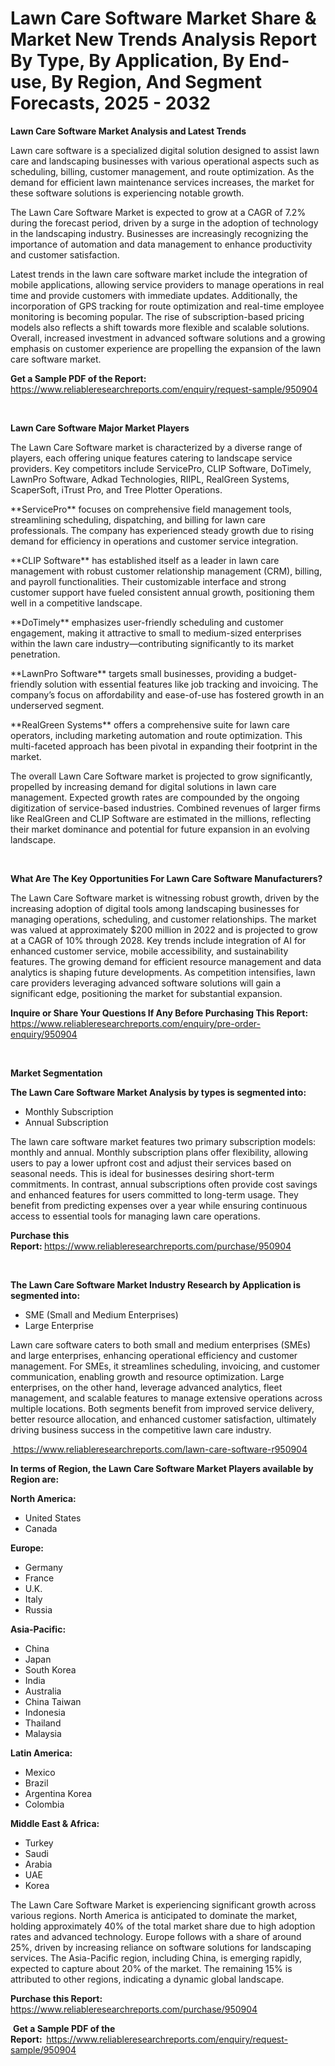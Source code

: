 <p><h1>Lawn Care Software Market Share & Market New Trends Analysis Report By Type, By Application, By End-use, By Region, And Segment Forecasts, 2025 - 2032</h1></p><p><strong>Lawn Care Software Market Analysis and Latest Trends</strong></p>
<p><p>Lawn care software is a specialized digital solution designed to assist lawn care and landscaping businesses with various operational aspects such as scheduling, billing, customer management, and route optimization. As the demand for efficient lawn maintenance services increases, the market for these software solutions is experiencing notable growth. </p><p>The Lawn Care Software Market is expected to grow at a CAGR of 7.2% during the forecast period, driven by a surge in the adoption of technology in the landscaping industry. Businesses are increasingly recognizing the importance of automation and data management to enhance productivity and customer satisfaction. </p><p>Latest trends in the lawn care software market include the integration of mobile applications, allowing service providers to manage operations in real time and provide customers with immediate updates. Additionally, the incorporation of GPS tracking for route optimization and real-time employee monitoring is becoming popular. The rise of subscription-based pricing models also reflects a shift towards more flexible and scalable solutions. Overall, increased investment in advanced software solutions and a growing emphasis on customer experience are propelling the expansion of the lawn care software market.</p></p>
<p><strong>Get a Sample PDF of the Report:&nbsp;</strong> <a href="https://www.reliableresearchreports.com/enquiry/request-sample/950904?utm_campaign=38&utm_medium=2&utm_source=Github&utm_content=ia&utm_term=18042025&utm_id=lawn-care-software">https://www.reliableresearchreports.com/enquiry/request-sample/950904</a></p>
<p>&nbsp;</p>
<p><strong>Lawn Care Software Major Market Players</strong></p>
<p><p>The Lawn Care Software market is characterized by a diverse range of players, each offering unique features catering to landscape service providers. Key competitors include ServicePro, CLIP Software, DoTimely, LawnPro Software, Adkad Technologies, RIIPL, RealGreen Systems, ScaperSoft, iTrust Pro, and Tree Plotter Operations.</p><p>**ServicePro** focuses on comprehensive field management tools, streamlining scheduling, dispatching, and billing for lawn care professionals. The company has experienced steady growth due to rising demand for efficiency in operations and customer service integration. </p><p>**CLIP Software** has established itself as a leader in lawn care management with robust customer relationship management (CRM), billing, and payroll functionalities. Their customizable interface and strong customer support have fueled consistent annual growth, positioning them well in a competitive landscape. </p><p>**DoTimely** emphasizes user-friendly scheduling and customer engagement, making it attractive to small to medium-sized enterprises within the lawn care industry—contributing significantly to its market penetration.</p><p>**LawnPro Software** targets small businesses, providing a budget-friendly solution with essential features like job tracking and invoicing. The company’s focus on affordability and ease-of-use has fostered growth in an underserved segment.</p><p>**RealGreen Systems** offers a comprehensive suite for lawn care operators, including marketing automation and route optimization. This multi-faceted approach has been pivotal in expanding their footprint in the market.</p><p>The overall Lawn Care Software market is projected to grow significantly, propelled by increasing demand for digital solutions in lawn care management. Expected growth rates are compounded by the ongoing digitization of service-based industries. Combined revenues of larger firms like RealGreen and CLIP Software are estimated in the millions, reflecting their market dominance and potential for future expansion in an evolving landscape.</p></p>
<p>&nbsp;</p>
<p><strong>What Are The Key Opportunities For Lawn Care Software Manufacturers?</strong></p>
<p><p>The Lawn Care Software market is witnessing robust growth, driven by the increasing adoption of digital tools among landscaping businesses for managing operations, scheduling, and customer relationships. The market was valued at approximately $200 million in 2022 and is projected to grow at a CAGR of 10% through 2028. Key trends include integration of AI for enhanced customer service, mobile accessibility, and sustainability features. The growing demand for efficient resource management and data analytics is shaping future developments. As competition intensifies, lawn care providers leveraging advanced software solutions will gain a significant edge, positioning the market for substantial expansion.</p></p>
<p><strong>Inquire or Share Your Questions If Any Before Purchasing This Report:</strong> <a href="https://www.reliableresearchreports.com/enquiry/pre-order-enquiry/950904?utm_campaign=38&utm_medium=2&utm_source=Github&utm_content=ia&utm_term=18042025&utm_id=lawn-care-software">https://www.reliableresearchreports.com/enquiry/pre-order-enquiry/950904</a></p>
<p>&nbsp;</p>
<p><strong>Market Segmentation</strong></p>
<p><strong>The Lawn Care Software Market Analysis by types is segmented into:</strong></p>
<p><ul><li>Monthly Subscription</li><li>Annual Subscription</li></ul></p>
<p><p>The lawn care software market features two primary subscription models: monthly and annual. Monthly subscription plans offer flexibility, allowing users to pay a lower upfront cost and adjust their services based on seasonal needs. This is ideal for businesses desiring short-term commitments. In contrast, annual subscriptions often provide cost savings and enhanced features for users committed to long-term usage. They benefit from predicting expenses over a year while ensuring continuous access to essential tools for managing lawn care operations.</p></p>
<p><strong>Purchase this Report:&nbsp;</strong><a href="https://www.reliableresearchreports.com/purchase/950904?utm_campaign=38&utm_medium=2&utm_source=Github&utm_content=ia&utm_term=18042025&utm_id=lawn-care-software">https://www.reliableresearchreports.com/purchase/950904</a></p>
<p>&nbsp;</p>
<p><strong>The Lawn Care Software Market Industry Research by Application is segmented into:</strong></p>
<p><ul><li>SME (Small and Medium Enterprises)</li><li>Large Enterprise</li></ul></p>
<p><p>Lawn care software caters to both small and medium enterprises (SMEs) and large enterprises, enhancing operational efficiency and customer management. For SMEs, it streamlines scheduling, invoicing, and customer communication, enabling growth and resource optimization. Large enterprises, on the other hand, leverage advanced analytics, fleet management, and scalable features to manage extensive operations across multiple locations. Both segments benefit from improved service delivery, better resource allocation, and enhanced customer satisfaction, ultimately driving business success in the competitive lawn care industry.</p></p>
<p><a href="https://www.reliableresearchreports.com/lawn-care-software-r950904?utm_campaign=38&utm_medium=2&utm_source=Github&utm_content=ia&utm_term=18042025&utm_id=lawn-care-software">&nbsp;https://www.reliableresearchreports.com/lawn-care-software-r950904</a></p>
<p><strong>In terms of Region, the Lawn Care Software Market Players available by Region are:</strong></p>
<p>
    <p> <strong> North America: </strong>
        <ul>
            <li>United States</li>
            <li>Canada</li>
        </ul>
        </p> 
    <p> <strong> Europe: </strong>
        <ul>
            <li>Germany</li>
            <li>France</li>
            <li>U.K.</li>
            <li>Italy</li>
            <li>Russia</li>
        </ul>
        </p> 
    <p> <strong> Asia-Pacific: </strong>
        <ul>
            <li>China</li>
            <li>Japan</li>
            <li>South Korea</li>
            <li>India</li>
            <li>Australia</li>
            <li>China Taiwan</li>
            <li>Indonesia</li>
            <li>Thailand</li>
            <li>Malaysia</li>
        </ul>
        </p> 
    <p> <strong> Latin America: </strong>
        <ul>
            <li>Mexico</li>
            <li>Brazil</li>
            <li>Argentina Korea</li>
            <li>Colombia</li>
        </ul>
        </p> 
    <p> <strong> Middle East & Africa: </strong>
        <ul>
            <li>Turkey</li>
            <li>Saudi</li>
            <li>Arabia</li>
            <li>UAE</li>
            <li>Korea</li>
        </ul>
    </p>
    </p>
<p><p>The Lawn Care Software Market is experiencing significant growth across various regions. North America is anticipated to dominate the market, holding approximately 40% of the total market share due to high adoption rates and advanced technology. Europe follows with a share of around 25%, driven by increasing reliance on software solutions for landscaping services. The Asia-Pacific region, including China, is emerging rapidly, expected to capture about 20% of the market. The remaining 15% is attributed to other regions, indicating a dynamic global landscape.</p></p>
<p><strong>Purchase this Report: </strong><a href="https://www.reliableresearchreports.com/purchase/950904?utm_campaign=38&utm_medium=2&utm_source=Github&utm_content=ia&utm_term=18042025&utm_id=lawn-care-software">https://www.reliableresearchreports.com/purchase/950904</a></p>
<p>&nbsp;<strong>Get a Sample PDF of the Report:&nbsp;&nbsp;</strong><a href="https://www.reliableresearchreports.com/enquiry/request-sample/950904?utm_campaign=38&utm_medium=2&utm_source=Github&utm_content=ia&utm_term=18042025&utm_id=lawn-care-software">https://www.reliableresearchreports.com/enquiry/request-sample/950904</a></p>
<p><strong></strong></p>
<p><p></p><p></p><p></p></p>